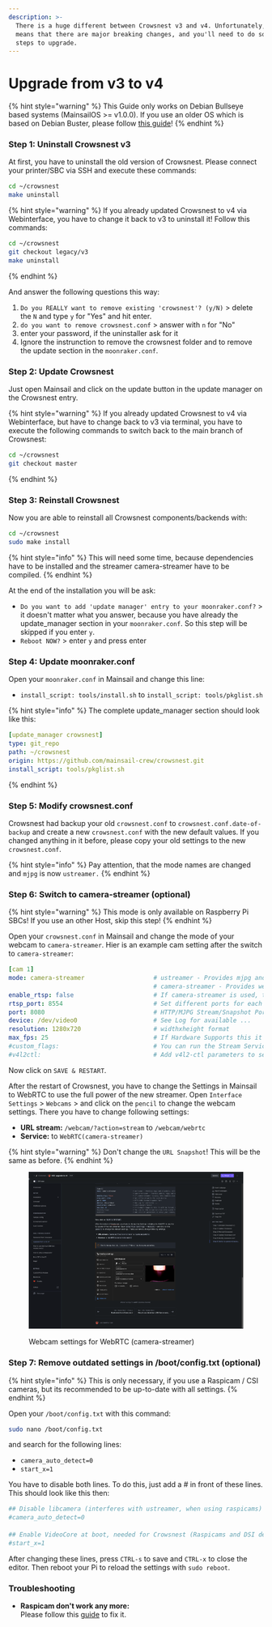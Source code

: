 ```yaml
---
description: >-
  There is a huge different between Crowsnest v3 and v4. Unfortunately, it also
  means that there are major breaking changes, and you'll need to do some manual
  steps to upgrade.
---
```


# Upgrade from v3 to v4

{% hint style="warning" %}
This Guide only works on Debian Bullseye based systems (MainsailOS >= v1.0.0). If you use an older OS which is based on Debian Buster, please follow [this guide](use-legacy-on-buster.md)!
{% endhint %}

### Step 1: Uninstall Crowsnest v3

At first, you have to uninstall the old version of Crowsnest. Please connect your printer/SBC via SSH and execute these commands:

```bash
cd ~/crowsnest
make uninstall
```

{% hint style="warning" %}
If you already updated Crowsnest to v4 via Webinterface, you have to change it back to v3 to uninstall it! Follow this commands:

```bash
cd ~/crowsnest
git checkout legacy/v3
make uninstall
```
{% endhint %}

And answer the following questions this way:

1. `Do you REALLY want to remove existing 'crowsnest'? (y/N)` > delete the `N` and type `y` for "Yes" and hit enter.
2. `do you want to remove crowsnest.conf` > answer with `n` for "No"
3. enter your password, if the uninstaller ask for it
4. Ignore the instrunction to remove the crowsnest folder and to remove the update section in the `moonraker.conf`.

### Step 2: Update Crowsnest

Just open Mainsail and click on the update button in the update manager on the Crowsnest entry.

{% hint style="warning" %}
If you already updated Crowsnest to v4 via Webinterface, but have to change back to v3 via terminal, you have to execute the following commands to switch back to the main branch of Crowsnest:

```bash
cd ~/crowsnest
git checkout master
```
{% endhint %}

### Step 3: Reinstall Crowsnest

Now you are able to reinstall all Crowsnest components/backends with:

```bash
cd ~/crowsnest
sudo make install
```

{% hint style="info" %}
This will need some time, because dependencies have to be installed and the streamer camera-streamer have to be compiled.
{% endhint %}

At the end of the installation you will be ask:

* `Do you want to add 'update manager' entry to your moonraker.conf?` > it  doesn't matter what you answer, because you have already the update\_manager section in your `moonraker.conf`. So this step will be skipped if you enter `y`.
* `Reboot NOW?` > enter `y` and press enter

### Step 4: Update moonraker.conf

Open your `moonraker.conf` in Mainsail and change this line:

* `install_script: tools/install.sh` to `install_script: tools/pkglist.sh`

{% hint style="info" %}
The complete update\_manager section should look like this:

```yaml
[update_manager crowsnest]
type: git_repo
path: ~/crowsnest
origin: https://github.com/mainsail-crew/crowsnest.git
install_script: tools/pkglist.sh
```
{% endhint %}

### Step 5: Modify crowsnest.conf

Crowsnest had backup your old `crowsnest.conf` to `crowsnest.conf.date-of-backup` and create a new `crowsnest.conf` with the new default values. If you changed anything in it before, please copy your old settings to the new `crowsnest.conf`.

{% hint style="info" %}
Pay attention, that the mode names are changed and `mjpg` is now `ustreamer.`
{% endhint %}

### Step 6: Switch to camera-streamer (optional)

{% hint style="warning" %}
This mode is only available on Raspberry Pi SBCs! If you use an other Host, skip this step!
{% endhint %}

Open your `crowsnest.conf` in Mainsail and change the mode of your webcam to `camera-streamer`. Hier is an example cam setting after the switch to `camera-streamer`:

```yaml
[cam 1]
mode: camera-streamer                   # ustreamer - Provides mjpg and snapshots. (All devices)
                                        # camera-streamer - Provides webrtc, mjpg and snapshots. (rpi + Raspi OS based only)
enable_rtsp: false                      # If camera-streamer is used, this enables also usage of an rtsp server
rtsp_port: 8554                         # Set different ports for each device!
port: 8080                              # HTTP/MJPG Stream/Snapshot Port
device: /dev/video0                     # See Log for available ...
resolution: 1280x720                    # widthxheight format
max_fps: 25                             # If Hardware Supports this it will be forced, otherwise ignored/coerced.
#custom_flags:                          # You can run the Stream Services with custom flags.
#v4l2ctl:                               # Add v4l2-ctl parameters to setup your camera, see Log what your cam is capable of.
```

Now click on `SAVE & RESTART`.

After the restart of Crowsnest, you have to change the Settings in Mainsail to WebRTC to use the full power of the new streamer. Open `Interface Settings` > `Webcams` > and click on the `pencil` to change the webcam settings. There you have to change following settings:

* **URL stream:** `/webcam/?action=stream` to `/webcam/webrtc`
* **Service:** to `WebRTC(camera-streamer)`

{% hint style="warning" %}
Don't change the `URL Snapshot`! This will be the same as before.
{% endhint %}

<figure><img src="../.gitbook/assets/image.png" alt=""><figcaption><p>Webcam settings for WebRTC (camera-streamer)</p></figcaption></figure>

### Step 7: Remove outdated settings in /boot/config.txt (optional)

{% hint style="info" %}
This is only necessary, if you use a Raspicam / CSI cameras, but its recommended to be up-to-date with all settings.
{% endhint %}

Open your `/boot/config.txt` with this command:

```bash
sudo nano /boot/config.txt
```

and search for the following lines:

* `camera_auto_detect=0`
* `start_x=1`

You have to disable both lines. To do this, just add a # in front of these lines. This should look like this then:

```yaml
## Disable libcamera (interferes with ustreamer, when using raspicams)
#camera_auto_detect=0

## Enable VideoCore at boot, needed for Crowsnest (Raspicams and DSI devices).
#start_x=1
```

After changing these lines, press `CTRL-s` to save and `CTRL-x` to close the editor. Then reboot your Pi to reload the settings with `sudo reboot`.

### Troubleshooting

* **Raspicam don't work any more:**\
  Please follow this [guide](../faq-trouble-shoot/how-to-setup-a-raspicam.md) to fix it.
